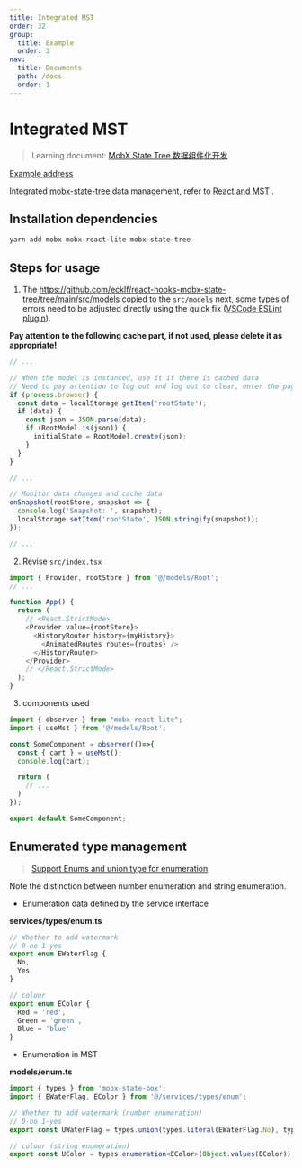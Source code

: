 ```yaml
---
title: Integrated MST
order: 32
group:
  title: Example
  order: 3
nav:
  title: Documents
  path: /docs
  order: 1
---
```


# Integrated MST

> Learning document: [MobX State Tree 数据组件化开发](https://juejin.cn/post/6844903772972384263)

[Example address](https://github.com/doly-dev/cra-template-doly-examples/tree/main/examples/mst)

Integrated [mobx-state-tree] data management, refer to [React and MST] .

## Installation dependencies

```bash
yarn add mobx mobx-react-lite mobx-state-tree
```

## Steps for usage

1. The <https://github.com/ecklf/react-hooks-mobx-state-tree/tree/main/src/models> copied to the `src/models` next, some types of errors need to be adjusted directly using the quick fix ([VSCode ESLint plugin](https://marketplace.visualstudio.com/items?itemName=dbaeumer.vscode-eslint)).

**Pay attention to the following cache part, if not used, please delete it as appropriate!**

```typescript
// ...

// When the model is instanced, use it if there is cached data
// Need to pay attention to log out and log out to clear, enter the page to update data
if (process.browser) {
  const data = localStorage.getItem('rootState');
  if (data) {
    const json = JSON.parse(data);
    if (RootModel.is(json)) {
      initialState = RootModel.create(json);
    }
  }
}

// ...

// Monitor data changes and cache data
onSnapshot(rootStore, snapshot => {
  console.log('Snapshot: ', snapshot);
  localStorage.setItem('rootState', JSON.stringify(snapshot));
});

// ...
```

2. Revise `src/index.tsx`

```typescript
import { Provider, rootStore } from '@/models/Root';
// ...

function App() {
  return (
    // <React.StrictMode>
    <Provider value={rootStore}>
      <HistoryRouter history={myHistory}>
        <AnimatedRoutes routes={routes} />
      </HistoryRouter>
    </Provider>
    // </React.StrictMode>
  );
}
```

3. components used

```typescript
import { observer } from "mobx-react-lite";
import { useMst } from '@/models/Root';

const SomeComponent = observer(()=>{
  const { cart } = useMst();
  console.log(cart);

  return (
    // ...
  )
});

export default SomeComponent;
```

## Enumerated type management

> [Support Enums and union type for enumeration](https://github.com/mobxjs/mobx-state-tree/issues/605)

Note the distinction between number enumeration and string enumeration.

- Enumeration data defined by the service interface

**services/types/enum.ts**

```typescript
// Whether to add watermark
// 0-no 1-yes
export enum EWaterFlag {
  No,
  Yes
}

// colour
export enum EColor {
  Red = 'red',
  Green = 'green',
  Blue = 'blue'
}
```

- Enumeration in MST

**models/enum.ts**

```typescript
import { types } from 'mobx-state-box';
import { EWaterFlag, EColor } from '@/services/types/enum';

// Whether to add watermark (number enumeration)
// 0-no 1-yes
export const UWaterFlag = types.union(types.literal(EWaterFlag.No), types.literal(EWaterFlag.Yes));

// colour (string enumeration)
export const UColor = types.enumeration<EColor>(Object.values(EColor));
```

[mobx-state-tree]: https://mobx-state-tree.js.org/
[react and mst]: https://mobx-state-tree.js.org/concepts/using-react
